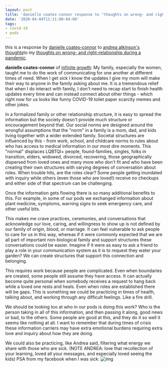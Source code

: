```yaml
---
layout: post
title: 'danielle coates-connor response to "thoughts on wrong- and right-relationship during a pandemic"'
date: '2020-04-04T11:11:00-04:00'
tags:
- covid-19
- pods
--- 
```


<p class="message">this is a response by <a href="http://infinitegrowth.rocks/">danielle coates-connor</a> to <a href="{{ site.baseurl }}2020/04/04/drowning-in-check-ins-andrea/">andrea atkinson's thoughts</a>to my <a href="{{ site.baseurl }}2020/04/03/drowning-in-check-ins/">thoughts on wrong- and right-relationship during a pandemic</a>.</p>

**danielle coates-connor** of [infinite growth](http://infinitegrowth.rocks/): My family, especially the women, taught me to do the work of communicating for one another at different times of need. When I get sick I know the updates I give my mom will make their way to anyone in the family asking about me. It is a tremendous relief that when I do interact with family, I don't need to recap start to finish health updates every time and can instead connect about other things - which right now for us looks like funny COVID-19 toilet paper scarcity memes and other jokes. 

In a formalized family or other relationship structure, it is easy to spread the information but the society doesn't provide much structure or encouragement beyond that. Our social norms are designed around the wrongful assumptions that the "norm" in a family is a mom, dad, and kids living together with a wider extended family. Societal structures are influenced by this - from work, school, and childcare norms to rules about who has access to medical information in our most dire moments. This "normal" displaces LQBTQI+ people, found-families, singles, folks in transition, elders, widowed, divorced, recovering, those geographically dispersed from loved ones and many more who don't fit and who have been creating their own structures with varying degrees of conversation about roles.  When trouble hits, are the roles clear? Some people getting inundated with inquiry while others (even those who are loved!) receive no checkups and either side of that spectrum can be challenging.   

Once the information gets flowing there is so many additional benefits to this. For example, in some of our pods we exchanged information about plant medicine, symptoms, warning signs to seek emergency care, and other useful bits.

This makes me crave practices, ceremonies, and conversations that acknowledge our love, caring, and willingness to show up is not defined by our family of origin, blood, or marriage. It can feel vulnerable to ask people to care for us in this way, whereas if it were commonly expected that we are all part of important non-biological family and support structures these conversations could be easier. Imagine if it were as easy to ask a friend to play a role in your communication system as it is to request they water your garden? We can create structures that support this connection and belonging.

This requires work because people are complicated. Even when boundaries are created, some people still assume they have access. It can actually become quite personal when somebody receives a request to hang back while a loved one rests and heals. Even when roles are established there will be gaps. This is something we could be practicing in times of health, talking about, and working through any difficult feelings. Like a fire drill. 

We should be looking too at who in our pods is doing this work? Who is the person taking in all of this information, and then passing it along, good news or bad, to the others. Some people are good at this, and they do it so well it seems like nothing at all. I want to remember that during times of crisis these information carriers may have extra emotional burdens requiring extra love and inquiry about how they are doing.

We could also be practicing, like Andrea said, filtering what energy we share with those who are sick. 
(NOTE ANDREA: love that recollection of your learning, loved all your messages, and especially loved seeing the kids)
PSA from my facebook when I was sick:
![img](https://i.imgur.com/do8W3Cr.png)